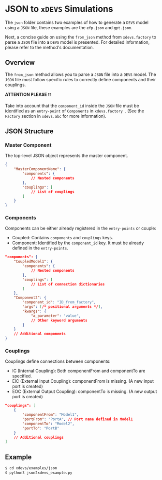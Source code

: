 # JSON to `xDEVS` Simulations

The `json` folder contains two examples of how to generate a `DEVS` model using a `JSON` file, these examples are the `efp.json` and `gpt.json`.

Next, a concise guide on using the `from_json` method from `xdevs.factory` to parse a `JSON` file into a `DEVS` model is presented. 
For detailed information, please refer to the method's documentation.

## Overview

The `from_json` method allows you to parse a `JSON` file into a `DEVS` model. The `JSON` file must follow specific rules to correctly define components and their couplings.

**ATTENTION PLEASE**  ❗❗

 Take into account that the `component_id` inside the `JSON` file must be identified as an `entry-point` of `Components`  in `xdevs.factory `. (See the `Factory` section in `xdevs.abc` for more information).


## JSON Structure

### Master Component

The top-level JSON object represents the master component.

```json
{
    "MasterComponentName": {
        "components": {
            // Nested components
        },
        "couplings": [
            // List of couplings
        ]
    }
}
```

### Components

Components can be either already registered in the `entry-points` or couple:

* Coupled: Contains `components` and `couplings` keys. 
* Component: Identified by the `component_id` key. It must be already defined in the `entry-points`.


```json
"components": {
    "CoupledModel1": {
        "components": {
            // Nested components
        },
        "couplings": [
            // List of connection dictionaries
        ]
    },
    "Component2": {
        "component_id": "ID_from_factory",
        "args": [/* positional arguments */],
        "kwargs": {
            "a_parameter": "value",
            // Other keyword arguments
        }
    }
    // Additional components
}

```

### Couplings
Couplings define connections between components:

* IC (Internal Coupling): Both componentFrom and componentTo are specified.
* EIC (External Input Coupling): componentFrom is missing. (A new input port is created)
* EOC (External Output Coupling): componentTo is missing. (A new output port is created)

```json
"couplings": [
    {
        "componentFrom": "Model1",
        "portFrom": "PortA", // Port name defined in Model1
        "componentTo": "Model2",
        "portTo": "PortB"
    }
    // Additional couplings
]
```  

## Example

```bash
$ cd xdevs/examples/json
$ python3 json2xdevs_example.py
```

